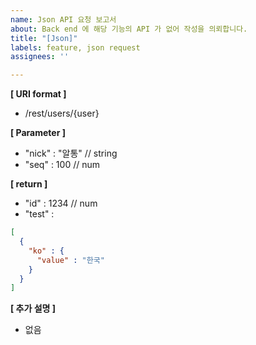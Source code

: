 ```yaml
---
name: Json API 요청 보고서
about: Back end 에 해당 기능의 API 가 없어 작성을 의뢰합니다.
title: "[Json]"
labels: feature, json request
assignees: ''

---
```


**[ URI format ]**
 - /rest/users/{user}

**[ Parameter ]**
 - "nick" : "알통" // string
 - "seq" : 100 // num

**[ return ]**
 - "id" : 1234 // num
 - "test" : 
```json
[
  {
    "ko" : { 
      "value" : "한국" 
    }
  }
]
```

**[ 추가 설명 ]**
 - 없음
